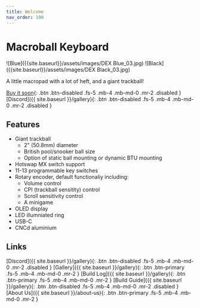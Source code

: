 ```yaml
---
title: Welcome
nav_order: 100
---
```


# Macroball Keyboard

![Blue]({{site.baseurl}}/assets/images/DEX Blue_03.jpg)
![Black]({{site.baseurl}}/assets/images/DEX Black_03.jpg)

A little macropad with a lot of heft, and a giant trackball!

[Buy it soon](){: .btn .btn-disabled .fs-5 .mb-4 .mb-md-0 .mr-2 .disabled } 
[Discord]({{ site.baseurl }}/gallery){: .btn .btn-disabled .fs-5 .mb-4 .mb-md-0 .mr-2 .disabled }

## Features
- Giant trackball
  - 2" (50.8mm) diameter
  - British pool/snooker ball size
  - Option of static ball mounting or dynamic BTU mounting
- Hotswap MX switch support
- 11-13 programmable key switches
- Rotary encoder, default functionaliy including:
  - Volume control
  - CPI (trackball sensitity) control
  - Scroll sensitivity control
  - A minigame
- OLED display
- LED illumniated ring
- USB-C
- CNCd aluminium  

## Links

[Discord]({{ site.baseurl }}/gallery){: .btn .btn-disabled .fs-5 .mb-4 .mb-md-0 .mr-2 .disabled }
[Gallery]({{ site.baseurl }}/gallery){: .btn .btn-primary .fs-5 .mb-4 .mb-md-0 .mr-2 } 
[Build Log]({{ site.baseurl }}/gallery){: .btn .btn-primary .fs-5 .mb-4 .mb-md-0 .mr-2 } 
[Build Guide]({{ site.baseurl }}/gallery){: .btn .btn-disabled .fs-5 .mb-4 .mb-md-0 .mr-2 .disabled }
[About Us]({{ site.baseurl }}/about-us){: .btn .btn-primary .fs-5 .mb-4 .mb-md-0 .mr-2 }

